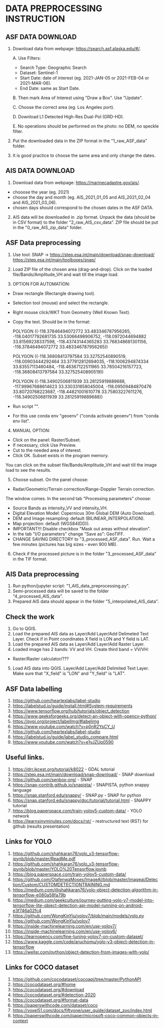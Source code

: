 # DATA PREPROCESSING INSTRUCTION

## ASF DATA DOWNLOAD
1. Download data from webpage: https://search.asf.alaska.edu/#/.

	A. Use Filters: 
	- Search Type: Geographic Search
	- Dataset: Sentinel-1
	- Start Date: date of interest (eg. 2021-JAN-05 or 2021-FEB-04 or 2021-MAR-06). 
	- End Date: same as Start Date. 

	B. Then mark Area of Interest using "Draw a Box". Use "Update". 

	C. Choose the correct area (eg. Los Angeles port). 

	D. Download L1 Detected High-Res Dual-Pol (GRD-HD). 

	E. No operations should be performed on the photo: no DEM, no speckle filter.

2. Put the downloaded data in the ZIP format in the "1_raw_ASF_data" folder. 

3. It is good practice to choose the same area and only change the dates. 

## AIS DATA DOWNLOAD
1. Download data from webpage: https://marinecadastre.gov/ais/. 
- chooose the year (eg. 2021)
- choose the day and month (eg. AIS_2021_01_05 and AIS_2021_02_04 and AIS_2021_03_06). 
- chosen days should correspond to the chosen dates in the ASF DATA. 

2. AIS data will be downloaded in .zip format. 
Unpack the data (should be in CSV format) to the folder "2_raw_AIS_csv_data". 
ZIP file should be put in the "0_raw_AIS_zip_data" folder. 


## ASF Data preprocessing
1. Use tool: SNAP ->  https://step.esa.int/main/download/snap-download/
https://step.esa.int/main/toolboxes/snap/

2. Load ZIP file of the chosen area (drag-and-drop). 
Click on the loaded file/Bands/Amplitude_VH and wait till the image load. 

3. OPTION FOR AUTOMATION: 
- Draw rectangle (Rectangle drawing tool). 
- Selection tool (mouse) and select the rectangle.
- Right mouse click/WKT from Geometry (Well Known Text). 
- Copy the text. Should be in the format:

	POLYGON ((-118.37846494072772 33.483346787956265, -118.04017792681735 33.53066498906752, 
	   -118.0972044694882 33.81569238337598, -118.43743144365283 33.768348681301156, 
	   -118.37846494072772 33.483346787956265))
	   
	POLYGON ((-118.36808413797584 33.32752540890519, -118.00903444292464 33.377912812694035, 
   -118.1006294874334 33.83557113460484, -118.46367122511965 33.78504216157723, 
   -118.36808413797584 33.32752540890519))
   
   POLYGON ((-118.34902506811939 33.28125919889688, -117.99967688614623 33.330331658045004, 
   -118.09509484870476 33.80720768223687, -118.44821001610778 33.75803227611276, 
   -118.34902506811939 33.28125919889688))

- Run script "". 
- For this use conda env "geoenv" ("conda activate geoenv") from "conda env list". 

4. MANUAL OPTION: 
- Click on the panel: Raster/Subset. 
- If necessary, click Use Preview. 
- Cut to the needed area of interest. 
- Click OK. 
Subset exists in the program memory. 

You can click on the subset file/Bands/Amplitude_VH and wait till the image load to see the results. 

5. Choose subset. On the panel choose:
- Radar/Geometric/Terrain correction/Range-Doppler Terrain correction. 

The window comes. In the second tab "Processing parameters" choose:
- Source Bands as intensity_VV and intensity_VH. 
- Digital Elevation Model: Copernicus 30m Global DEM (Auto Download). 
- DEM and Image resampling: default (BILINEAR_INTERPOLATION). 
- Map projection: default (WGS84(DD)). 
- IMPORTANT!!! Disable checkbox "Mask out areas without elevation". 
- In the tab "I/O parameters" change "Save as": GeoTIFF. 
- CHANGE SAVING DIRECTORY to "3_processed_ASF_data". 
Run. Wait a few minutes (pictures has big sizes - even 900 MB). 

6. Check if the processed picture is in the folder "3_processed_ASF_data" in the TIF format. 

## AIS Data preprocessing
1. Run python/jupyter script: "1_AIS_data_preprocessing.py". 
2. Semi-processed data will be saved to the folder "4_processed_AIS_data".
3. Prepared AIS data should appear in the folder "5_interpolated_AIS_data". 

## Check the work
1. Go to QGIS. 
2. Load the prepared AIS data as Layer/Add Layer/Add Delimeted Text Layer. 
Check if in Point coordinates X field is LON and Y field is LAT. 
3. Load the prepared AIS data as Layer/Add Layer/Add Raster Layer. 
4. Loaded image has 2 bands: VV and VH. Create third band = VV/VH:
- Raster/Raster calculator/???
5. Load AIS data into QGIS. Layer/Add Layer/Add Delimited Text Layer. 
Make sure that "X_field" is "LON" and "Y_field" is "LAT". 

## ASF Data labelling
1. https://github.com/heartexlabs/label-studio
2. https://labelstud.io/guide/install.html#System-requirements
3. https://www.tensorflow.org/hub/tutorials/object_detection
4. https://www.geeksforgeeks.org/detect-an-object-with-opencv-python/
5. https://pypi.org/project/labelImg/#labelimg
6. https://www.youtube.com/watch?v=p0nR2YsCY_U
7. https://github.com/heartexlabs/label-studio
8. https://labelstud.io/guide/label_studio_compare.html
9. https://www.youtube.com/watch?v=e1yJZUp0590

## Useful links.
1. https://drr.ikcest.org/tutorial/k8022 - GDAL tutorial
2. https://step.esa.int/main/download/snap-download/ - SNAP download
3. https://github.com/senbox-org/ - SNAP
4. https://snap-contrib.github.io/snapista/ - SNAPISTA, python snappy language
5. https://snap.stanford.edu/snappy/ - SNAP.py - SNAP for python
6. https://snap.stanford.edu/snappy/doc/tutorial/tutorial.html - SNAPPY tutorial
7. https://blog.paperspace.com/train-yolov5-custom-data/ - YOLO network
8. https://learnxinyminutes.com/docs/rst/ - restructured text (RST) for github (results presentation)

## Links for YOLO
1. https://github.com/shahkaran76/yolo_v3-tensorflow-ipynb/blob/master/ReadMe.pdf
2. https://github.com/shahkaran76/yolo_v3-tensorflow-ipynb/blob/master/YOLO%20Tensorflow.ipynb
3. https://blog.paperspace.com/train-yolov5-custom-data/
4. https://github.com/OlafenwaMoses/ImageAI/blob/master/imageai/Detection/Custom/CUSTOMDETECTIONTRAINING.md
5. https://medium.com/@shahkaran76/yolo-object-detection-algorithm-in-tensorflow-e080a58fa79b
6. https://medium.com/geekculture/journey-putting-yolo-v7-model-into-tensorflow-lite-object-detection-api-model-running-on-android-e3f746a02fc4
7. https://github.com/WongKinYiu/yolov7/blob/main/models/yolo.py
8. https://github.com/WongKinYiu/yolov7
9. https://inside-machinelearning.com/en/use-yolov7/
10. https://inside-machinelearning.com/en/use-yolov6/
11. https://learnopencv.com/fine-tuning-yolov7-on-custom-dataset/
12. https://www.kaggle.com/code/aruchomu/yolo-v3-object-detection-in-tensorflow
13. https://wellsr.com/python/object-detection-from-images-with-yolo/

## Links for COCO dataset
1. https://github.com/cocodataset/cocoapi/tree/master/PythonAPI
2. https://cocodataset.org/#home
3. https://cocodataset.org/#download
4. https://cocodataset.org/#detection-2020
5. https://cocodataset.org/#format-data
6. https://paperswithcode.com/dataset/coco
7. https://voxel51.com/docs/fiftyone/user_guide/dataset_zoo/index.html
8. https://paperswithcode.com/paper/microsoft-coco-common-objects-in-context


